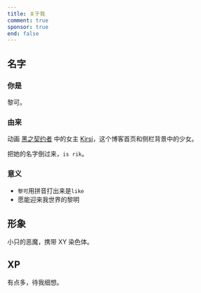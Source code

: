 ```yaml
---
title: 关于我
comment: true
sponsor: true
end: false
---
```


## 名字
### 你是
黎可。

### 由来
动画 [黑之契约者](https://zh.moegirl.org.cn/DARKER_THAN_BLACK) 中的女主 [Kirsi](https://zh.moegirl.org.cn/%E5%A5%87%E5%B0%94%E5%B8%8C)，这个博客首页和侧栏背景中的少女。

把她的名字倒过来，`is rik`。

### 意义
- `黎可`用拼音打出来是`like`
- 愿能迎来我世界的黎明

## 形象
小只的恶魔，携带 XY 染色体。

<!-- ## 联系方式 -->

## XP
有点多，待我细想。